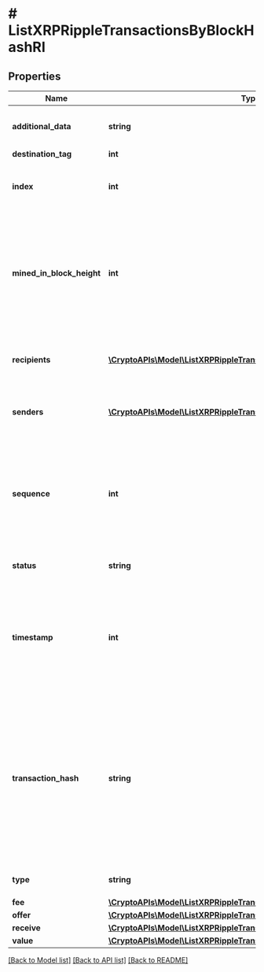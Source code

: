 # # ListXRPRippleTransactionsByBlockHashRI

## Properties

Name | Type | Description | Notes
------------ | ------------- | ------------- | -------------
**additional_data** | **string** | Represents any additional data that may be needed. | [optional]
**destination_tag** | **int** |  | [optional]
**index** | **int** | Represents the index position of the transaction in the specific block. |
**mined_in_block_height** | **int** | Represents the hight of the block where this transaction was mined/confirmed for first time. The height is defined as the number of blocks in the blockchain preceding this specific block. |
**recipients** | [**\CryptoAPIs\Model\ListXRPRippleTransactionsByBlockHashRIRecipients[]**](ListXRPRippleTransactionsByBlockHashRIRecipients.md) | Represents an object of addresses that receive the transactions. |
**senders** | [**\CryptoAPIs\Model\ListXRPRippleTransactionsByBlockHashRISenders[]**](ListXRPRippleTransactionsByBlockHashRISenders.md) | Represents an object of addresses that provide the funds. |
**sequence** | **int** | Defines the transaction input&#39;s sequence as an integer, which is is used when transactions are replaced with newer versions before LockTime. |
**status** | **string** | Defines the status of the transaction. |
**timestamp** | **int** | Defines the exact date/time in Unix Timestamp when this transaction was mined, confirmed or first seen in Mempool, if it is unconfirmed. |
**transaction_hash** | **string** | Represents the same as &#x60;transactionId&#x60; for account-based protocols like Ethereum, while it could be different in UTXO-based protocols like Bitcoin. E.g., in UTXO-based protocols &#x60;hash&#x60; is different from &#x60;transactionId&#x60; for SegWit transactions. |
**type** | **string** | Defines the type of the transaction. |
**fee** | [**\CryptoAPIs\Model\ListXRPRippleTransactionsByBlockHashRIFee**](ListXRPRippleTransactionsByBlockHashRIFee.md) |  |
**offer** | [**\CryptoAPIs\Model\ListXRPRippleTransactionsByBlockHashRIOffer**](ListXRPRippleTransactionsByBlockHashRIOffer.md) |  |
**receive** | [**\CryptoAPIs\Model\ListXRPRippleTransactionsByBlockHashRIReceive**](ListXRPRippleTransactionsByBlockHashRIReceive.md) |  |
**value** | [**\CryptoAPIs\Model\ListXRPRippleTransactionsByBlockHashRIValue**](ListXRPRippleTransactionsByBlockHashRIValue.md) |  |

[[Back to Model list]](../../README.md#models) [[Back to API list]](../../README.md#endpoints) [[Back to README]](../../README.md)
